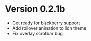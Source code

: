 # Version 0.2.1b

 - Get ready for blackberry support
 - Add rollover animation to lion theme
 - Fix overlay scrollbar bug